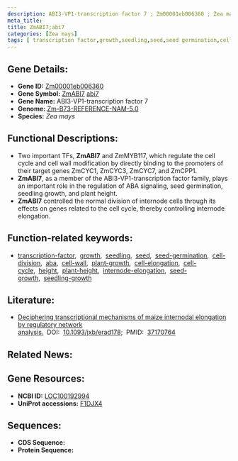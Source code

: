 ```yaml
---
description: ABI3-VP1-transcription factor 7 ; Zm00001eb006360 ; Zea mays
meta_title:
title: ZmABI7;abi7
categories: [Zea mays]
tags: [ transcription factor,growth,seedling,seed,seed germination,cell division,aba,cell wall,plant growth,cell elongation,cell cycle,height,plant height,internode elongation,seed growth,seedling growth ]
---
```


## Gene Details:
- **Gene ID:**	[Zm00001eb006360](https://www.maizegdb.org/gene_center/gene/Zm00001eb006360)
- **Gene Symbol:** <u>ZmABI7</u>&nbsp;<u>abi7</u>
- **Gene Name:** ABI3-VP1-transcription factor 7
- **Genome:** [Zm-B73-REFERENCE-NAM-5.0](https://www.maizegdb.org/genome/assembly/Zm-B73-REFERENCE-NAM-5.0)
- **Species:** *Zea mays*

## Functional Descriptions:
   - Two important TFs, **ZmABI7** and ZmMYB117, which regulate the cell cycle and cell wall modification by directly binding to the promoters of their target genes ZmCYC1, ZmCYC3, ZmCYC7, and ZmCPP1.
   - **ZmABI7**, as a member of the ABI3-VP1-transcription factor family, plays an important role in the regulation of ABA signaling, seed germination, seedling growth, and plant height.
   - **ZmABI7** controlled the normal division of internode cells through its effects on genes related to the cell cycle, thereby controlling internode elongation.

## Function-related keywords:
- [transcription-factor](/tags/transcription-factor/),&nbsp;&nbsp;[growth](/tags/growth/),&nbsp;&nbsp;[seedling](/tags/seedling/),&nbsp;&nbsp;[seed](/tags/seed/),&nbsp;&nbsp;[seed-germination](/tags/seed-germination/),&nbsp;&nbsp;[cell-division](/tags/cell-division/),&nbsp;&nbsp;[aba](/tags/aba/),&nbsp;&nbsp;[cell-wall](/tags/cell-wall/),&nbsp;&nbsp;[plant-growth](/tags/plant-growth/),&nbsp;&nbsp;[cell-elongation](/tags/cell-elongation/),&nbsp;&nbsp;[cell-cycle](/tags/cell-cycle/),&nbsp;&nbsp;[height](/tags/height/),&nbsp;&nbsp;[plant-height](/tags/plant-height/),&nbsp;&nbsp;[internode-elongation](/tags/internode-elongation/),&nbsp;&nbsp;[seed-growth](/tags/seed-growth/),&nbsp;&nbsp;[seedling-growth](/tags/seedling-growth/)

## Literature:
   - [Deciphering transcriptional mechanisms of maize internodal elongation by regulatory network analysis.]( https://academic.oup.com/jxb/article/74/15/4503/7160568?login=true#supplementary-data)&nbsp;&nbsp;DOI:&nbsp;&nbsp;[10.1093/jxb/erad178](https://academic.oup.com/jxb/article/74/15/4503/7160568?login=true#supplementary-data);&nbsp;&nbsp;PMID:&nbsp;&nbsp;[37170764](https://pubmed.ncbi.nlm.nih.gov/37170764/)

## Related News:

## Gene Resources:
- **NCBI ID:**  [LOC100192994](https://www.ncbi.nlm.nih.gov/gene/?term=LOC100192994)
- **UniProt accessions:** [F1DJX4](https://www.uniprot.org/uniprotkb/F1DJX4/entry)



## Sequences:
- **CDS Sequence:**
- **Protein Sequence:**
